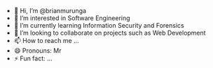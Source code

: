 - 👋 Hi, I’m @brianmurunga
- 👀 I’m interested in Software Engineering
- 🌱 I’m currently learning Information Security and Forensics
- 💞️ I’m looking to collaborate on projects such as Web Development
- 📫 How to reach me ...
- 😄 Pronouns: Mr
- ⚡ Fun fact: ...

<!---
brianmurunga/brianmurunga is a ✨ special ✨ repository because its `README.md` (this file) appears on your GitHub profile.
You can click the Preview link to take a look at your changes.
--->
